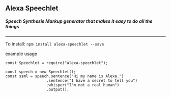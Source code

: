 ## Alexa Speechlet  
##### Speech Synthesis Markup generator that makes it easy to do all the things

------

To install:
`npm install alexa-speechlet --save`

example usage
```
const Speechlet = require("alexa-speechlet");

const speech = new Speechlet();
const ssml = speech.sentence("Hi my name is Alexa.")
                  .sentence("I have a secret to tell you")
                  .whisper("I'm not a real human")
                  .output();


```
